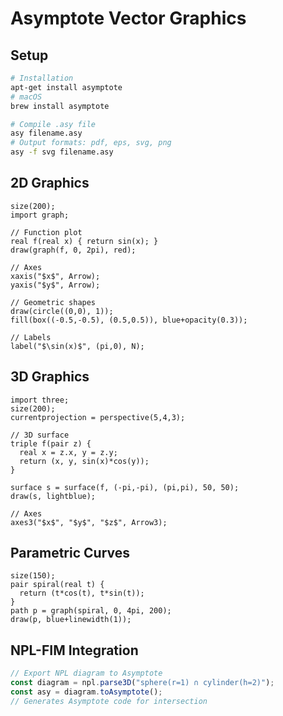 # Asymptote Vector Graphics

## Setup
```bash
# Installation
apt-get install asymptote
# macOS
brew install asymptote

# Compile .asy file
asy filename.asy
# Output formats: pdf, eps, svg, png
asy -f svg filename.asy
```

## 2D Graphics
```asymptote
size(200);
import graph;

// Function plot
real f(real x) { return sin(x); }
draw(graph(f, 0, 2pi), red);

// Axes
xaxis("$x$", Arrow);
yaxis("$y$", Arrow);

// Geometric shapes
draw(circle((0,0), 1));
fill(box((-0.5,-0.5), (0.5,0.5)), blue+opacity(0.3));

// Labels
label("$\sin(x)$", (pi,0), N);
```

## 3D Graphics
```asymptote
import three;
size(200);
currentprojection = perspective(5,4,3);

// 3D surface
triple f(pair z) {
  real x = z.x, y = z.y;
  return (x, y, sin(x)*cos(y));
}

surface s = surface(f, (-pi,-pi), (pi,pi), 50, 50);
draw(s, lightblue);

// Axes
axes3("$x$", "$y$", "$z$", Arrow3);
```

## Parametric Curves
```asymptote
size(150);
pair spiral(real t) {
  return (t*cos(t), t*sin(t));
}
path p = graph(spiral, 0, 4pi, 200);
draw(p, blue+linewidth(1));
```

## NPL-FIM Integration
```javascript
// Export NPL diagram to Asymptote
const diagram = npl.parse3D("sphere(r=1) ∩ cylinder(h=2)");
const asy = diagram.toAsymptote();
// Generates Asymptote code for intersection
```